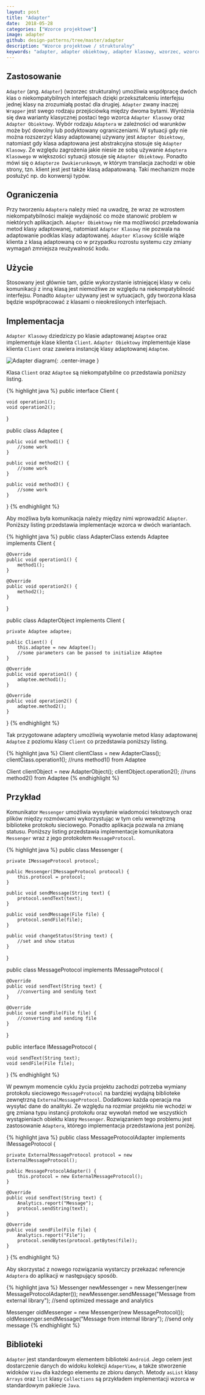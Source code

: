 ```yaml
---
layout: post
title: "Adapter"
date:  2018-05-28
categories: ["Wzorce projektowe"]
image: adapter
github: design-patterns/tree/master/adapter
description: "Wzorce projektowe / strukturalny"
keywords: "adapter, adapter obiektowy, adapter klasowy, wzorzec, wzorce projektowe, wzorzec strukturalny, design patterns, android, java, programowanie, programming"
---
```


## Zastosowanie
`Adapter` (ang. `Adapter`) (wzorzec strukturalny) umożliwia współpracę dwóch klas o niekompatybilnych interfejsach dzięki przekształceniu interfejsu jednej klasy na zrozumiałą postać dla drugiej. `Adapter` zwany inaczej `Wrapper` jest swego rodzaju przejściówką między dwoma bytami. Wyróżnia się dwa warianty klasycznej postaci tego wzorca `Adapter Klasowy` oraz `Adapter Obiektowy`. Wybór rodzaju `Adaptera` w zależności od warunków może być dowolny lub podyktowany ograniczeniami. W sytuacji gdy nie można rozszerzyć klasy adaptowanej używany jest `Adapter Obiektowy`, natomiast gdy klasa adaptowana jest abstrakcyjna stosuje się `Adapter Klasowy`. Ze względu zagrożenia jakie niesie ze sobą używanie `Adaptera Klasowego` w większości sytuacji stosuje się `Adapter Obiektowy`. Ponadto mówi się o `Adapterze Dwukierunkowym`, w którym translacja zachodzi w obie strony, tzn. klient jest jest także klasą adapatowaną. Taki mechanizm może posłużyć np. do konwersji typów.

## Ograniczenia
Przy tworzeniu `Adaptera` należy mieć na uwadzę, że wraz ze wzrostem niekompatybilności maleje wydajność co może stanowić problem w niektórych aplikacjach. `Adapter Obiektowy` nie ma możliwości przeładowania metod klasy adaptowanej, natomiast `Adapter Klasowy` nie pozwala na adaptowanie podklas klasy adaptowanej. `Adapter Klasowy` ściśle wiąże klienta z klasą adaptowaną co w przypadku rozrostu systemu czy zmiany wymagań zmniejsza reużywalność kodu.

## Użycie
Stosowany jest głównie tam, gdzie wykorzystanie istniejącej klasy w celu komunikacji z inną klasą jest niemożliwe ze względu na niekompatybilność interfejsu. Ponadto `Adapter` używany jest w sytuacjach, gdy tworzona klasa będzie współpracować z klasami o nieokreślonych interfejsach.

## Implementacja
`Adapter Klasowy` dziedziczy po klasie adaptowanej `Adaptee` oraz implementuje klase klienta `Client`. `Adapter Obiektowy` implementuje klase klienta `Client` oraz zawiera instancję klasy adaptowanej `Adaptee`.

![Adapter diagram](/assets/img/diagrams/adapter.svg){: .center-image }

Klasa `Client` oraz `Adaptee` są niekompatybilne co przedstawia poniższy listing.

{% highlight java %}
public interface Client {
  
    void operation1();
    void operation2();
}

public class Adaptee {

    public void method1() {
        //some work
    }

    public void method2() {
        //some work 
    }

    public void method3() {
        //some work 
    }
}
{% endhighlight %}

Aby możliwa była komunikacja należy między nimi wprowadzić `Adapter`. Poniższy listing przedstawia implementacje wzorca w dwóch wariantach.

{% highlight java %}
public class AdapterClass extends Adaptee implements Client {

    @Override
    public void operation1() {
        method1();
    }

    @Override
    public void operation2() {
        method2();
    }
}

public class AdapterObject implements Client {
  
    private Adaptee adaptee;

    public Client() {
        this.adaptee = new Adaptee();
        //some parameters can be passed to initialize Adaptee
    }

    @Override
    public void operation1() {
        adaptee.method1();
    }

    @Override
    public void operation2() {
        adaptee.method2();
    }
}
{% endhighlight %}

Tak przygotowane adaptery umożliwią wywołanie metod klasy adaptowanej `Adaptee` z poziomu klasy `Client` co przedstawia poniższy listing.

{% highlight java %}
Client clientClass = new AdapterClass();
clientClass.operation1(); //runs method1() from Adaptee

Client clientObject = new AdapterObject();
clientObject.operation2(); //runs method2() from Adaptee
{% endhighlight %}

## Przykład
Komunikator `Messenger` umożliwia wysyłanie wiadomości tekstowych oraz plików między rozmówcami wykorzystując w tym celu wewnętrzną biblioteke protokołu sieciowego. Ponadto aplikacja pozwala na zmianę statusu. Poniższy listing przedstawia implementacje komunikatora `Messenger` wraz z jego protokołem `MessageProtocol`.

{% highlight java %}
public class Messenger {

    private IMessageProtocol protocol;

    public Messenger(IMessageProtocol protocol) {
        this.protocol = protocol;
    }

    public void sendMessage(String text) {
        protocol.sendText(text);
    }

    public void sendMessage(File file) {
        protocol.sendFile(file);
    }

    public void changeStatus(String text) {
        //set and show status
    }
}

public class MessageProtocol implements IMessageProtocol {

    @Override
    public void sendText(String text) {
        //converting and sending text
    }

    @Override
    public void sendFile(File file) {
        //converting and sending file
    }
}

public interface IMessageProtocol {

    void sendText(String text);
    void sendFile(File file);
}
{% endhighlight %}

W pewnym momencie cyklu życia projektu zachodzi potrzeba wymiany protokołu sieciowego `MessageProtocol` na bardziej wydajną biblioteke zewnętrzną `ExternalMessageProtocol`. Dodatkowo każda operacja ma wysyłać dane do analityki. Ze względu na rozmiar projektu nie wchodzi w grę zmiana typu instancji protokołu oraz wywołań metod we wszystkich wystąpieniach obiektu klasy `Messenger`. Rozwiązaniem tego problemu jest zastosowanie `Adaptera`, którego implementacja przedstawiona jest poniżej.

{% highlight java %}
public class MessageProtocolAdapter implements IMessageProtocol {

    private ExternalMessageProtocol protocol = new ExternalMessageProtocol();

    public MessageProtocolAdapter() {
        this.protocol = new ExternalMessageProtocol();
    }

    @Override
    public void sendText(String text) {
        Analytics.report("Message");
        protocol.sendString(text);
    }

    @Override
    public void sendFile(File file) {
        Analytics.report("File");
        protocol.sendBytes(protocol.getBytes(file));
    }
}
{% endhighlight %}

Aby skorzystać z nowego rozwiązania wystarczy przekazać referencje `Adaptera` do aplikacji w następujący sposób.

{% highlight java %}
Messenger newMessenger = new Messenger(new MessageProtocolAdapter());
newMessenger.sendMessage("Message from external library"); //send optimized message and analytics

Messenger oldMessenger = new Messenger(new MessageProtocol());
oldMessenger.sendMessage("Message from internal library"); //send only message
{% endhighlight %}

## Biblioteki
`Adapter` jest standardowym elementem biblioteki `Android`. Jego celem jest dostarczenie danych do widoku kolekcji `AdaperView`, a także stworzenie widoków `View` dla każdego elementu ze zbioru danych. Metody `asList` klasy `Arrays` oraz `list` klasy `Collections` są przykładem implementacji wzorca w standardowym pakiecie `Java`.
